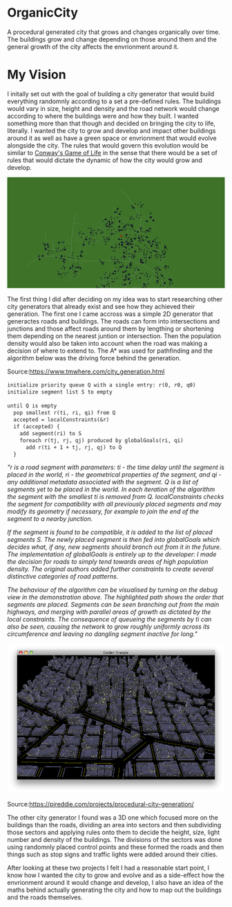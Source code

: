 # OrganicCity
A procedural generated city that grows and changes organically over time. The buildings grow and change depending on those around them and the general growth of the city affects the envrionment around it.

# My Vision
I initally set out with the goal of building a city generator that would build everything randomnly according to a set a pre-defined rules. The buildings would vary in size, height and density and the road network would change according to where the buildings were and how they built. I wanted something more than that though and decided on bringing the city to life, literally. I wanted the city to grow and develop and impact other buildings around it as well as have a green space or envrionment that would evolve alongside the city. The rules that would govern this evolution would be similar to [Conway's Game of Life](http://www.conwaylife.com/w/index.php?title=Conway%27s_Game_of_Life) in the sense that there would be a set of rules that would dictate the dynamic of how the city would grow and develop.

![](Photos/2D%20City.png)

The first thing I did after deciding on my idea was to start researching other city generators that already exist and see how they achieved their generation. The first one I came accross was a simple 2D generator that generactes roads and buildings. The roads can form into intersections and junctions and those affect roads around them by lengthing or shortening them depending on the nearest juntion or intersection. Then the population density would also be taken into account when the road was making a decision of where to extend to. The A* was used for pathfinding and the algorithm below was the driving force behind the generation.

Source:https://www.tmwhere.com/city_generation.html

```
initialize priority queue Q with a single entry: r(0, r0, q0)
initialize segment list S to empty

until Q is empty
  pop smallest r(ti, ri, qi) from Q
  accepted = localConstraints(&r)
  if (accepted) {
    add segment(ri) to S
    foreach r(tj, rj, qj) produced by globalGoals(ri, qi)
      add r(ti + 1 + tj, rj, qj) to Q
  }
  ```
  *"r is a road segment with parameters: ti - the time delay until the segment is placed in the world, ri - the geometrical properties of the segment, and qi - any additional metadata associated with the segment. Q is a list of segments yet to be placed in the world. In each iteration of the algorithm the segment with the smallest ti is removed from Q. localConstraints checks the segment for compatibility with all previously placed segments and may modify its geometry if necessary, for example to join the end of the segment to a nearby junction.*

*If the segment is found to be compatible, it is added to the list of placed segments S. The newly placed segment is then fed into globalGoals which decides what, if any, new segments should branch out from it in the future. The implementation of globalGoals is entirely up to the developer: I made the decision for roads to simply tend towards areas of high population density. The original authors added further constraints to create several distinctive categories of road patterns.*

*The behaviour of the algorithm can be visualised by turning on the debug view in the demonstration above. The highlighted path shows the order that segments are placed. Segments can be seen branching out from the main highways, and merging with parallel areas of growth as dictated by the local constraints. The consequence of queueing the segments by ti can also be seen, causing the network to grow roughly uniformly across its circumference and leaving no dangling segment inactive for long."*

![City](Photos/City.png)

Source:https://pjreddie.com/projects/procedural-city-generation/
  
The other city generator I found was a 3D one which focused more on the buildings than the roads, dividing an area into sectors and then subdividing those sectors and applying rules onto them to decide the height, size, light number and density of the buildings. The divisions of the sectors was done using randomnly placed control points and these formed the roads and then things such as stop signs and traffic lights were added around their cities.

After looking at these two projects I felt I had a reasonable start point, I know how I wanted the city to grow and evolve and as a side-effect how the envrionment around it would change and develop, I also have an idea of the maths behind actually generating the city and how to map out the buildings and the roads themselves.
